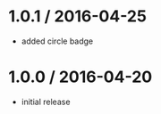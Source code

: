 
1.0.1 / 2016-04-25
==================

  * added circle badge

1.0.0 / 2016-04-20
==================

  * initial release
